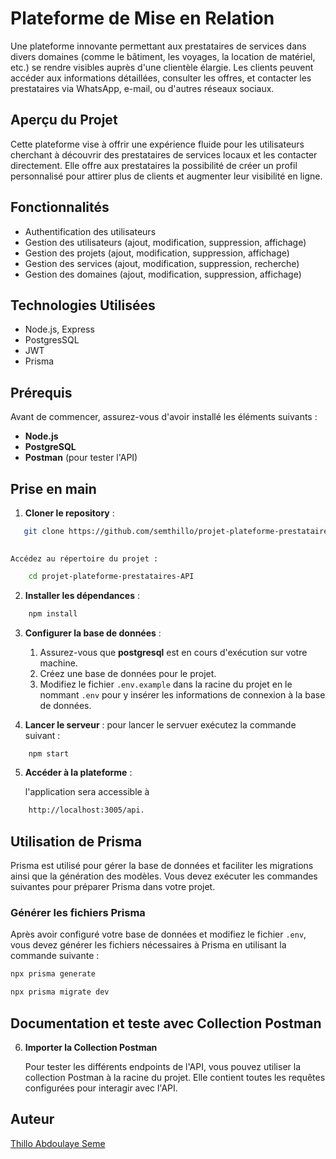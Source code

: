 # Plateforme de Mise en Relation

Une plateforme innovante permettant aux prestataires de services dans divers domaines (comme le bâtiment, les voyages, la location de matériel, etc.)  se rendre visibles auprès d'une clientèle élargie. Les clients peuvent accéder aux informations détaillées, consulter les offres, et contacter les prestataires via WhatsApp, e-mail, ou d'autres réseaux sociaux.



## Aperçu du Projet
Cette plateforme vise à offrir une expérience fluide pour les utilisateurs cherchant à découvrir des prestataires de services locaux et les contacter directement. Elle offre aux prestataires la possibilité de créer un profil personnalisé pour attirer plus de clients et augmenter leur visibilité en ligne.

## Fonctionnalités

- Authentification des utilisateurs
- Gestion des utilisateurs (ajout, modification, suppression, affichage)
- Gestion des projets (ajout, modification, suppression, affichage)
- Gestion des services (ajout, modification, suppression, recherche)
- Gestion des domaines (ajout, modification, suppression, affichage)

## Technologies Utilisées
-  Node.js, Express
-  PostgresSQL
-  JWT 
-  Prisma

## Prérequis

Avant de commencer, assurez-vous d'avoir installé les éléments suivants :

- **Node.js**
- **PostgreSQL**
- **Postman** (pour tester l'API)


## Prise en main
1. **Cloner le repository** :
```bash
   git clone https://github.com/semthillo/projet-plateforme-prestataires-API.git
   
   ```
    Accédez au répertoire du projet :

```bash
    cd projet-plateforme-prestataires-API

```
2. **Installer les dépendances** :

```bash
    npm install

```
        

3. **Configurer la base de données** :

    1. Assurez-vous que **postgresql** est en cours d'exécution sur votre machine.
    2. Créez une base de données pour le projet.
    3. Modifiez le fichier `.env.example` dans la racine du projet en le nommant `.env` pour y insérer les informations de connexion à la base de données.


4. **Lancer le serveur** :
pour lancer le servuer exécutez la commande suivant :

```bash
    npm start
```
5. **Accéder à la plateforme** :

    l'application sera accessible à 

```bash
    http://localhost:3005/api.
```
## Utilisation de Prisma
Prisma est utilisé pour gérer la base de données et faciliter les migrations ainsi que la génération des modèles. Vous devez exécuter les commandes suivantes pour préparer Prisma dans votre projet.

### Générer les fichiers Prisma

Après avoir configuré votre base de données et modifiez le fichier `.env`, vous devez générer les fichiers nécessaires à Prisma en utilisant la commande suivante :

```bash
npx prisma generate
```

```bash
npx prisma migrate dev
```

## Documentation et teste avec Collection Postman

6. **Importer la Collection Postman**

    Pour tester les différents endpoints de l'API, vous pouvez utiliser la collection Postman à la racine du projet. Elle contient toutes les requêtes configurées pour interagir avec l'API.



## Auteur

[Thillo Abdoulaye Seme](https://github.com/semthillo/)